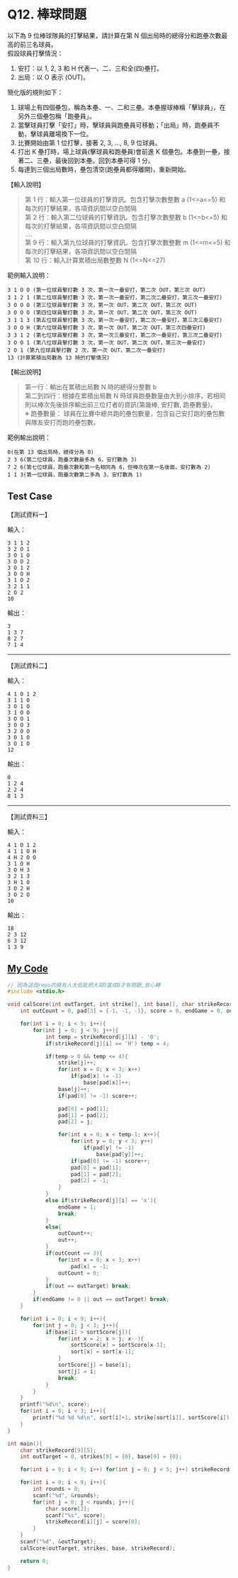 # Q12. 棒球問題

以下為 9 位棒球隊員的打擊結果，請計算在第 N 個出局時的總得分和跑壘次數最高的前三名球員。  
假設球員打擊情況：

1. 安打：以 1, 2, 3 和 H 代表一、二、三和全(四)壘打。
2. 出局：以 O 表示 (OUT)。

簡化版的規則如下：

1. 球場上有四個壘包，稱為本壘、一、二和三壘。本壘握球棒稱「擊球員」，在另外三個壘包稱「跑壘員」。
2. 當擊球員打擊「安打」時，擊球員與跑壘員可移動；「出局」時，跑壘員不動，擊球員離場換下一位。
3. 比賽開始由第 1 位打擊，接著 2, 3, …, 8, 9 位球員。
4. 打出 K 壘打時，場上球員(擊球員和跑壘員)會前進 K 個壘包。本壘到一壘，接著二、三壘，最後回到本壘。回到本壘可得 1 分。
5. 每達到三個出局數時，壘包清空(跑壘員都得離開)，重新開始。

【輸入說明】

> 第 1 行：輸入第一位球員的打擊資訊。包含打擊次數整數 a (1<=a<=5) 和每次的打擊結果，各項資訊間以空白間隔  
> 第 2 行：輸入第二位球員的打擊資訊。包含打擊次數整數 b (1<=b<=5) 和每次的打擊結果，各項資訊間以空白間隔  
> ....  
> 第 9 行：輸入第九位球員的打擊資訊。包含打擊次數整數 m (1<=m<=5) 和每次的打擊結果，各項資訊間以空白間隔  
> 第 10 行：輸入計算累積出局數整數 N (1<=N<=27)

範例輸入說明：

    3 1 O O (第一位球員擊打數 3 次，第一次一壘安打，第二次 OUT，第三次 OUT)
    3 1 2 1 (第二位球員擊打數 3 次，第一次一壘安打，第二次二壘安打，第三次一壘安打)
    3 O O O (第三位球員擊打數 3 次，第一次 OUT，第二次 OUT，第三次 OUT)
    3 O O O (第四位球員擊打數 3 次，第一次 OUT，第二次 OUT，第三次 OUT)
    3 1 1 3 (第五位球員擊打數 3 次，第一次一壘安打，第二次一壘安打，第三次三壘安打)
    3 O O H (第六位球員擊打數 3 次，第一次 OUT，第二次 OUT，第三次四壘安打)
    3 3 1 2 (第七位球員擊打數 3 次，第一次三壘安打，第二次一壘安打，第三次二壘安打)
    3 O O 1 (第八位球員擊打數 3 次，第一次 OUT，第二次 OUT，第三次一壘安打)
    2 O 1 (第九位球員擊打數 2 次，第一次 OUT，第二次一壘安打)
    13 (計算累積出局數為 13 時的打擊情況)

【輸出說明】

> 第一行：輸出在累積出局數 N 時的總得分整數 b  
> 第二到四行：根據在累積出局數 N 時球員跑壘數量由大到小排序，若相同則以棒次先後排序輸出前三位打者的資訊(第幾棒, 安打數, 跑壘數量)。  
> ※ 跑壘數量： 球員在比賽中總共跑的壘包數量，包含自己安打跑的壘包數與隊友安打而跑的壘包數。

範例輸出說明：

    0(在第 13 個出局時，總得分為 0)
    2 3 6(第二位球員，跑壘次數最多為 6，安打數為 3)
    7 2 6(第七位球員，跑壘次數和第一名相同為 6，但棒次在第一名後面，安打數為 2)
    1 1 3(第一位球員，跑壘次數第二多為 3，安打數為 1)

## Test Case

【測試資料一】

輸入：

    3 1 1 2
    3 2 O 1
    3 O 1 O
    3 O O 2
    3 O 1 2
    3 O O H
    3 1 O 2
    3 2 1 1
    2 O 2
    10

輸出：

    3
    1 3 7
    8 2 7
    7 1 4

---

【測試資料二】

輸入：

    4 1 O 1 2
    3 1 1 O
    3 O 1 O
    3 1 O O
    3 O O 1
    3 O O 3
    3 2 O O
    3 O 1 O
    3 O 1 O
    12

輸出：

    0
    1 2 4
    2 2 4
    8 1 3

---

【測試資料三】

輸入：

    4 1 O 1 2
    4 1 1 O H
    4 H 2 O O
    3 1 O H
    3 O H 3
    3 2 1 3
    3 H 1 O
    3 O 2 H
    3 O 2 O
    10

輸出：

    18
    2 3 12
    6 3 12
    1 3 9

## [My Code](./q012.c)

```c
// 因為這個repo的擁有人太低能把大寫O當成0才有問題,放心轉
#include <stdio.h>

void calScore(int outTarget, int strike[], int base[], char strikeRecord[9][5]){
    int outCount = 0, pad[3] = {-1, -1, -1}, score = 0, endGame = 0, out = 0, sortScore[3] = {-1, -1, -1}, sort[3];

    for(int i = 0; i < 5; i++){
        for(int j = 0; j < 9; j++){
            int temp = strikeRecord[j][i] - '0';
            if(strikeRecord[j][i] == 'H') temp = 4;

            if(temp > 0 && temp <= 4){
                strike[j]++;
                for(int x = 0; x < 3; x++)
                    if(pad[x] != -1)
                        base[pad[x]]++;
                base[j]++;
                if(pad[0] != -1) score++;

                pad[0] = pad[1];
                pad[1] = pad[2];
                pad[2] = j;

                for(int x = 0; x < temp-1; x++){
                    for(int y = 0; y < 3; y++)
                        if(pad[y] != -1)
                            base[pad[y]]++;
                    if(pad[0] != -1) score++;
                    pad[0] = pad[1];
                    pad[1] = pad[2];
                    pad[2] = -1;
                }
            }
            else if(strikeRecord[j][i] == 'x'){
                endGame = 1;
                break;
            }
            else{
                outCount++;
                out++;
            }
            if(outCount == 3){
                for(int x = 0; x < 3; x++)
                    pad[x] = -1;
                outCount = 0;
            }
            if(out == outTarget) break;
        }
        if(endGame != 0 || out == outTarget) break;
    }

    for(int i = 0; i < 9; i++){
        for(int j = 0; j < 3; j++){
            if(base[i] > sortScore[j]){
                for(int x = 2; x > j; x--){
                    sortScore[x] = sortScore[x-1];
                    sort[x] = sort[x-1];
                }
                sortScore[j] = base[i];
                sort[j] = i;
                break;
            }
        }
    }
    printf("%d\n", score);
    for(int i = 0; i < 3; i++){
        printf("%d %d %d\n", sort[i]+1, strike[sort[i]], sortScore[i]);
    }
}

int main(){
    char strikeRecord[9][5];
    int outTarget = 0, strikes[9] = {0}, base[9] = {0};

    for(int i = 0; i < 9; i++) for(int j = 0; j < 5; j++) strikeRecord[i][j] = 'x';

    for(int i = 0; i < 9; i++){
        int rounds = 0;
        scanf("%d", &rounds);
        for(int j = 0; j < rounds; j++){
            char score[2];
            scanf("%s", score);
            strikeRecord[i][j] = score[0];
        }
    }
    scanf("%d", &outTarget);
    calScore(outTarget, strikes, base, strikeRecord);

    return 0;
}
```
